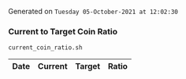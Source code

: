 Generated on `Tuesday 05-October-2021 at 12:02:30`

### Current to Target Coin Ratio
`current_coin_ratio.sh`

Date|Current|Target|Ratio
---|---|---|---
